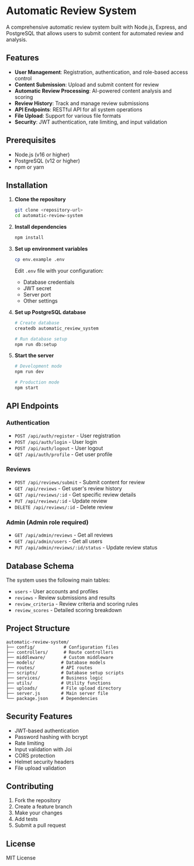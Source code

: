 # Automatic Review System

A comprehensive automatic review system built with Node.js, Express, and PostgreSQL that allows users to submit content for automated review and analysis.

## Features

- **User Management**: Registration, authentication, and role-based access control
- **Content Submission**: Upload and submit content for review
- **Automatic Review Processing**: AI-powered content analysis and scoring
- **Review History**: Track and manage review submissions
- **API Endpoints**: RESTful API for all system operations
- **File Upload**: Support for various file formats
- **Security**: JWT authentication, rate limiting, and input validation

## Prerequisites

- Node.js (v16 or higher)
- PostgreSQL (v12 or higher)
- npm or yarn

## Installation

1. **Clone the repository**
   ```bash
   git clone <repository-url>
   cd automatic-review-system
   ```

2. **Install dependencies**
   ```bash
   npm install
   ```

3. **Set up environment variables**
   ```bash
   cp env.example .env
   ```
   Edit `.env` file with your configuration:
   - Database credentials
   - JWT secret
   - Server port
   - Other settings

4. **Set up PostgreSQL database**
   ```bash
   # Create database
   createdb automatic_review_system
   
   # Run database setup
   npm run db:setup
   ```

5. **Start the server**
   ```bash
   # Development mode
   npm run dev
   
   # Production mode
   npm start
   ```

## API Endpoints

### Authentication
- `POST /api/auth/register` - User registration
- `POST /api/auth/login` - User login
- `POST /api/auth/logout` - User logout
- `GET /api/auth/profile` - Get user profile

### Reviews
- `POST /api/reviews/submit` - Submit content for review
- `GET /api/reviews` - Get user's review history
- `GET /api/reviews/:id` - Get specific review details
- `PUT /api/reviews/:id` - Update review
- `DELETE /api/reviews/:id` - Delete review

### Admin (Admin role required)
- `GET /api/admin/reviews` - Get all reviews
- `GET /api/admin/users` - Get all users
- `PUT /api/admin/reviews/:id/status` - Update review status

## Database Schema

The system uses the following main tables:
- `users` - User accounts and profiles
- `reviews` - Review submissions and results
- `review_criteria` - Review criteria and scoring rules
- `review_scores` - Detailed scoring breakdown

## Project Structure

```
automatic-review-system/
├── config/           # Configuration files
├── controllers/      # Route controllers
├── middleware/       # Custom middleware
├── models/          # Database models
├── routes/          # API routes
├── scripts/         # Database setup scripts
├── services/        # Business logic
├── utils/           # Utility functions
├── uploads/         # File upload directory
├── server.js        # Main server file
└── package.json     # Dependencies
```

## Security Features

- JWT-based authentication
- Password hashing with bcrypt
- Rate limiting
- Input validation with Joi
- CORS protection
- Helmet security headers
- File upload validation

## Contributing

1. Fork the repository
2. Create a feature branch
3. Make your changes
4. Add tests
5. Submit a pull request

## License

MIT License 